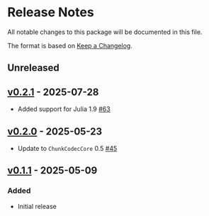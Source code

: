 # Release Notes

All notable changes to this package will be documented in this file.

The format is based on [Keep a Changelog](https://keepachangelog.com/en/1.0.0/).

## Unreleased

## [v0.2.1](https://github.com/JuliaIO/ChunkCodecs.jl/tree/LibBrotli-v0.2.1) - 2025-07-28

- Added support for Julia 1.9 [#63](https://github.com/JuliaIO/ChunkCodecs.jl/pull/63)

## [v0.2.0](https://github.com/JuliaIO/ChunkCodecs.jl/tree/LibBrotli-v0.2.0) - 2025-05-23

- Update to `ChunkCodecCore` 0.5 [#45](https://github.com/JuliaIO/ChunkCodecs.jl/pull/45)

## [v0.1.1](https://github.com/JuliaIO/ChunkCodecs.jl/tree/LibBrotli-v0.1.1) - 2025-05-09

### Added

- Initial release
